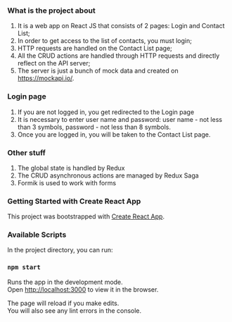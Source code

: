 ### What is the project about

1) It is a web app on React JS that consists of 2 pages: Login and Contact List;
2) In order to get access to the list of contacts, you must login;
3) HTTP requests are handled on the Contact List page;
4) All the CRUD actions are handled through HTTP requests and directly reflect on the API server;
5) The server is just a bunch of mock data and created on https://mockapi.io/.

### Login page

1) If you are not logged in, you get redirected to the Login page
2) It is necessary to enter user name and password: user name - not less than 3 symbols, password - not less than 8 symbols.
3) Once you are logged in, you will be taken to the Contact List page.

### Other stuff
1) The global state is handled by Redux
2) The CRUD asynchronous actions are managed by Redux Saga
3) Formik is used to work with forms

### Getting Started with Create React App

This project was bootstrapped with [Create React App](https://github.com/facebook/create-react-app).

### Available Scripts

In the project directory, you can run:

### `npm start`

Runs the app in the development mode.\
Open [http://localhost:3000](http://localhost:3000) to view it in the browser.

The page will reload if you make edits.\
You will also see any lint errors in the console.